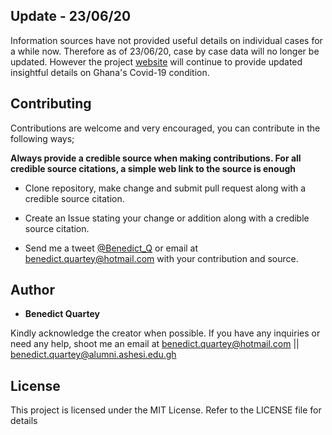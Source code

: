 ## Update - 23/06/20
Information sources have not provided useful details on individual cases for a while now. Therefore as of 23/06/20, case by case data will no longer be updated. However the project [website](https://benedictquartey.com/covid-19) will continue to provide updated insightful details on Ghana's Covid-19 condition.

## Contributing

Contributions are welcome and very encouraged, you can contribute in the following ways;

**Always provide a credible source when making contributions. For all credible source citations, a simple web link to the source is enough**

* Clone repository, make change and submit pull request along with a credible source citation.

* Create an Issue stating your change or addition along with a credible source citation.

* Send me a tweet [@Benedict_Q](https://twitter.com/Benedict_Q) or email at benedict.quartey@hotmail.com  with your contribution and source.


## Author

* **Benedict Quartey** 

Kindly acknowledge the creator when possible. If you have any inquiries or need any help, shoot me an email at benedict.quartey@hotmail.com || benedict.quartey@alumni.ashesi.edu.gh

## License
This project is licensed under the MIT License. Refer to the LICENSE file for details

